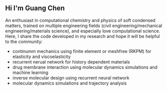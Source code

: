 ## Hi I'm Guang Chen

An enthusiast in computational chemistry and physics of soft condensed matters, trained on multiple engineering fields 
(civil engineering/mechanical engineering/materials science), and especially love computational science. Here, I share the code developed in my research 
and hope it will be helpful to the community:
- continumm mechanics using finite element or meshfree (RKPM) for elasticity and viscoelasticity
- recurrent nerual network for history dependent materials
- drug membrane interaction using molecular dynamics simulations and machine learning
- inverse molecular design using recurrent neural network 
- molecular dynamics simulations and trajectory analysis

